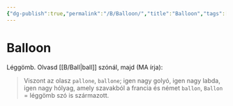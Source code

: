 ```yaml
---
{"dg-publish":true,"permalink":"/B/Balloon/","title":"Balloon","tags":["dg_uploaded"],"created":"2023-11-09T04:37","updated":"2023-11-09T04:37"}
---
```



# Balloon

Léggömb. Olvasd [[B/Ball\|ball]] szónál, majd (MA írja):  
> Viszont az olasz `pallone`, `ballone`; igen nagy golyó, igen nagy labda, igen nagy hólyag, amely szavakból a francia és német `ballon`, `Ballon` = léggömb szó is származott.  